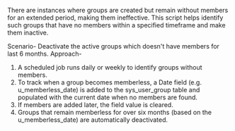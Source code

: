 There are instances where groups are created but remain without members for an extended period, making them ineffective.
This script helps identify such groups that have no members within a specified timeframe and make them inactive.

Scenario-
Deactivate the active groups which doesn't have members for last 6 months.
Approach-
1. A scheduled job runs daily or weekly to identify groups without members.
2. To track when a group becomes memberless, a Date field (e.g. u_memberless_date) is added to the sys_user_group table and populated with the current date when no members are found.
3. If members are added later, the field value is cleared.
4. Groups that remain memberless for over six months (based on the u_memberless_date) are automatically deactivated.
